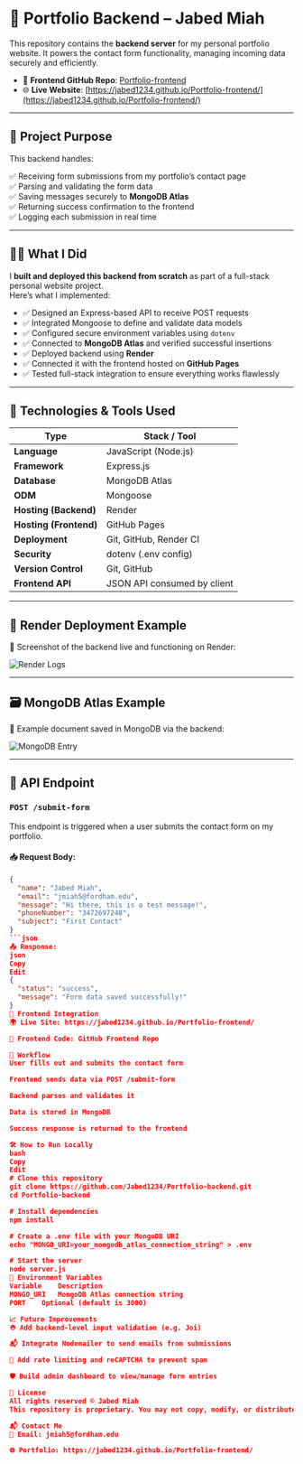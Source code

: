 # 💼 Portfolio Backend – Jabed Miah

This repository contains the **backend server** for my personal portfolio website. It powers the contact form functionality, managing incoming data securely and efficiently.

- 🔗 **Frontend GitHub Repo**: [Portfolio-frontend](https://github.com/Jabed1234/Portfolio-frontend/tree/main)  
- 🌐 **Live Website**: [https://jabed1234.github.io/Portfolio-frontend/](https://jabed1234.github.io/Portfolio-frontend/)

---

## 🧠 Project Purpose

This backend handles:

✅ Receiving form submissions from my portfolio’s contact page  
✅ Parsing and validating the form data  
✅ Saving messages securely to **MongoDB Atlas**  
✅ Returning success confirmation to the frontend  
✅ Logging each submission in real time

---

## 👨‍💻 What I Did

I **built and deployed this backend from scratch** as part of a full-stack personal website project.  
Here’s what I implemented:

- ✅ Designed an Express-based API to receive POST requests
- ✅ Integrated Mongoose to define and validate data models
- ✅ Configured secure environment variables using `dotenv`
- ✅ Connected to **MongoDB Atlas** and verified successful insertions
- ✅ Deployed backend using **Render**
- ✅ Connected it with the frontend hosted on **GitHub Pages**
- ✅ Tested full-stack integration to ensure everything works flawlessly

---

## 🧰 Technologies & Tools Used

| Type               | Stack / Tool                                |
|--------------------|---------------------------------------------|
| **Language**       | JavaScript (Node.js)                        |
| **Framework**      | Express.js                                  |
| **Database**       | MongoDB Atlas                               |
| **ODM**            | Mongoose                                    |
| **Hosting (Backend)** | Render                                  |
| **Hosting (Frontend)** | GitHub Pages                          |
| **Deployment**     | Git, GitHub, Render CI                      |
| **Security**       | dotenv (.env config)                        |
| **Version Control**| Git, GitHub                                 |
| **Frontend API**   | JSON API consumed by client                 |

---

## 📡 Render Deployment Example

📍 Screenshot of the backend live and functioning on Render:

![Render Logs](./Screenshot%202025-07-02%20at%2012.48.22%E2%80%AFPM.png)

---

## 🗃️ MongoDB Atlas Example

📍 Example document saved in MongoDB via the backend:

![MongoDB Entry](./Screenshot%202025-07-02%20at%2012.47.57%E2%80%AFPM.png)

---

## 📡 API Endpoint

### `POST /submit-form`

This endpoint is triggered when a user submits the contact form on my portfolio.

#### 📥 Request Body:

```json
{
  "name": "Jabed Miah",
  "email": "jmiah5@fordham.edu",
  "message": "Hi there, this is a test message!",
  "phoneNumber": "3472697248",
  "subject": "First Contact"
}
```json
📤 Response:
json
Copy
Edit
{
  "status": "success",
  "message": "Form data saved successfully!"
}
🔗 Frontend Integration
🌍 Live Site: https://jabed1234.github.io/Portfolio-frontend/

💾 Frontend Code: GitHub Frontend Repo

🔁 Workflow
User fills out and submits the contact form

Frontend sends data via POST /submit-form

Backend parses and validates it

Data is stored in MongoDB

Success response is returned to the frontend

🛠 How to Run Locally
bash
Copy
Edit
# Clone this repository
git clone https://github.com/Jabed1234/Portfolio-backend.git
cd Portfolio-backend

# Install dependencies
npm install

# Create a .env file with your MongoDB URI
echo "MONGO_URI=your_mongodb_atlas_connection_string" > .env

# Start the server
node server.js
🔐 Environment Variables
Variable	Description
MONGO_URI	MongoDB Atlas connection string
PORT	Optional (default is 3000)

📈 Future Improvements
⛑ Add backend-level input validation (e.g. Joi)

📬 Integrate Nodemailer to send emails from submissions

🔐 Add rate limiting and reCAPTCHA to prevent spam

🛡 Build admin dashboard to view/manage form entries

📄 License
All rights reserved © Jabed Miah
This repository is proprietary. You may not copy, modify, or distribute without explicit permission.

📬 Contact Me
📧 Email: jmiah5@fordham.edu

🌐 Portfolio: https://jabed1234.github.io/Portfolio-frontend/
